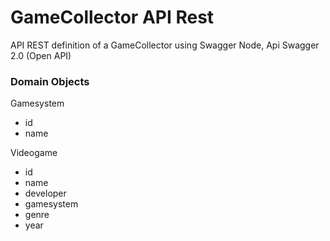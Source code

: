 # GameCollector API Rest

API REST definition of a GameCollector using Swagger Node, Api Swagger 2.0 (Open API)

### Domain Objects

Gamesystem

- id
- name

Videogame

- id
- name
- developer
- gamesystem
- genre
- year


